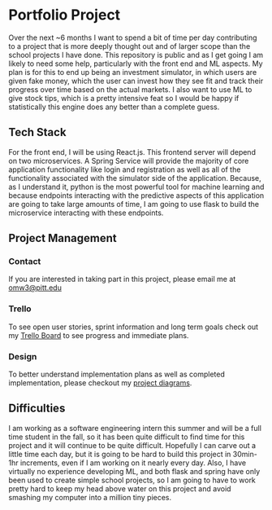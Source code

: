 # Portfolio Project
Over the next ~6 months I want to spend a bit of time per day contributing to a project that is more deeply thought out and of larger scope than the school projects I have done. This repository is public and as I get going I am likely to need some help, particularly with the front end and ML aspects. My plan is for this to end up being an investment simulator, in which users are given fake money, which the user can invest how they see fit and track their progress over time based on the actual markets. I also want to use ML to give stock tips, which is a pretty intensive feat so I would be happy if statistically this engine does any better than a complete guess.
## Tech Stack
For the front end, I will be using React.js. This frontend server will depend on two microservices. A Spring Service will provide the majority of core application functionality like login and registration as well as all of the functionality associated with the simulator side of the application. Because, as I understand it, python is the most powerful tool for machine learning and because endpoints interacting with the predictive aspects of this application are going to take large amounts of time, I am going to use flask to build the microservice interacting with these endpoints. 
##  Project Management
### Contact
If you are interested in taking part in this project, please email me at omw3@pitt.edu
### Trello
To see open user stories, sprint information and long term goals check out my [Trello Board](https://trello.com/b/uBXwmjyn/investmentproject-trello) to see progress and immediate plans.
### Design
To better understand implementation plans as well as completed implementation, please checkout my [project diagrams](https://github.com/OWurst/PortfolioProject/tree/main/Diagrams#readme).
## Difficulties
I am working as a software engineering intern this summer and will be a full time student in the fall, so it has been quite difficult to find time for this project and it will continue to be quite difficult. Hopefully I can carve out a little time each day, but it is going to be hard to build this project in 30min-1hr increments, even if I am working on it nearly every day. Also, I have virtually no experience developing ML, and both flask and spring have only been used to create simple school projects, so I am going to have to work pretty hard to keep my head above water on this project and avoid smashing my computer into a million tiny pieces.
